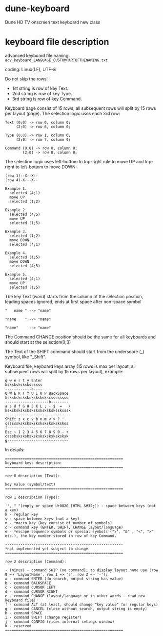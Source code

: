 # dune-keyboard
Dune HD TV onscreen text keyboard new class

# keyboard file description
advanced keyboard file naming:
`adv_keyboard_LANGUAGE_CUSTOMPARTOFTHENAMING.txt`

coding: Linux(LF), UTF-8

Do not skip the rows!

- 1st string is row of key Text.
- 2nd string is row of key Type.
- 3rd string is row of key Command.

Keyboard page consist of 15 rows, all subsequent rows will split by 15 rows per layout (page).
The selection logic uses each 3rd row:
```
Text (0;0) -> row 0, column 0;
     (2;0) -> row 6, column 0;

Type (0;0) -> row 1, column 0;
     (2;0) -> row 7, column 0;

Command (0;0) -> row 0, column 0;
        (2;0) -> row 8, column 0;
```
The selection logic uses left-bottom to top-right rule to move UP and top-right to left-bottom to move DOWN:
```
(row 1)--X--X--
(row 4)-X---X--

Example 1.
  selected (4;1)
  move UP
  selected (1;2)

Example 2.
  selected (4;5)
  move UP
  selected (1;5)

Example 3.
  selected (1;2)
  move DOWN
  selected (4;1)

Example 4.
  selected (1;5)
  move DOWN
  selected (4;5)

Example 5.
  selected (4;1)
  move UP
  selected (1;5)
```
The key Text (word) starts from the column of the selection position, leading spaces ignored, ends at first space after non-space symbol

`"   name " --> "name"`

`"name    " --> "name"`

`"name"     --> "name"`

The Command CHANGE position should be the same for all keyboards and should start at the selection(0;0)

The Text of the SHIFT command should start from the underscore (_) symbol, like "_Shift".

Keyboard file, keyboard keys array (15 rows is max per layout, all subsequent rows will split by 15 rows per layout), example:
```
q w e r t y Enter
kskskskskskscssss
------------a----
Q W E R T Y U I O P BackSpace
kskskskskskskskskskscssssssss
--------------------b--------
a s d f G H J K L ; - $  =   /
kskskskskskskskskskskskssksssk
------------------------------
Shift z x c v b n m < > ? '
cssssskskskskskskskskskskskss
f----------------------------
Esc ~ 1 2 3 4 5 6 7 8 9 0 - +
csssksksksksksksksksksksksksk
g----------------------------
```
In details:
```
======================================================
keyboard keys description:
======================================================

row 0 description (Text):

key value (symbol/text)
======================================================

row 1 description (Type):

'', " "(empty or space U+0020 [HTML &#32;]) - space between keys (not a key)
k - regular key
s - space between keys (not a key)
m - *macro key (key consist of number of symbols)
c - command key (ENTER, SHIFT, CHANGE layout/language)
e - *escape sequence symbols or special symbols ("\", "&" , "<", ">" etc.), the key number stored in row of key Command.

------------------------------------------------------
*not implemented yet subject to change
======================================================

row 2 description (Command):

- (minus) - command SKIP (no command); to display layout name use (row 0 => 'LayoutName', row 1 => 's', row 2 => '-');
a - command ENTER (do search, output string has value)
b - command BACKSPACE
c - command CURSOR LEFT
d - command CURSOR RIGHT
e - command CHANGE (layout/language or in other words - read new keyboard file)
f - command ALT (at least, should change "key value" for regular keys)
g - command CANCEL (close without search, output string is empty)
h - command SPACE
i - command SHIFT (change register)
j - command CONFIG (rises internal setings window)
k - reserved
======================================================
```
